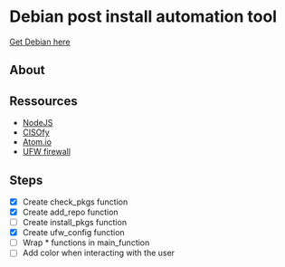# Debian post install automation tool

[Get Debian here](https://www.debian.org/distrib/)

## About

## Ressources

- [NodeJS](https://nodejs.org/en/download/package-manager/#debian-and-ubuntu-based-linux-distributions)
- [CISOfy](https://packages.cisofy.com/community/#debian-ubuntu)
- [Atom.io](https://flight-manual.atom.io/getting-started/sections/installing-atom/#platform-linux)
- [UFW firewall](https://wiki.debian.org/Uncomplicated%20Firewall%20%28ufw%29#Configuration)

## Steps

- [X] Create check_pkgs function
- [X] Create add_repo function
- [ ] Create install_pkgs function
- [X] Create ufw_config function
- [ ] Wrap * functions in main_function
- [ ] Add color when interacting with the user
